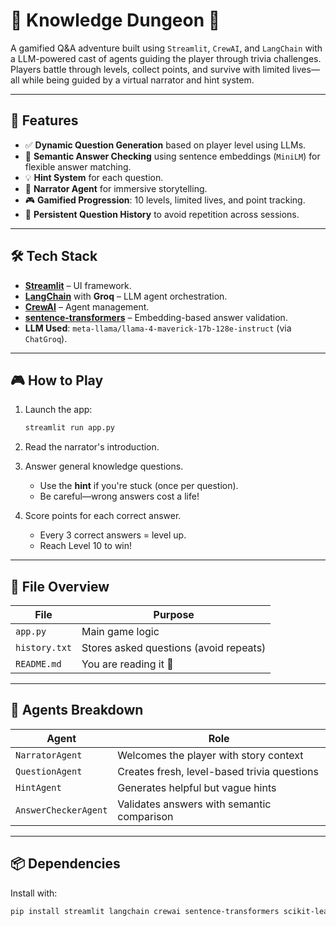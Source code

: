 # 🏰 Knowledge Dungeon 🏰

A gamified Q&A adventure built using `Streamlit`, `CrewAI`, and `LangChain` with a LLM-powered cast of agents guiding the player through trivia challenges. Players battle through levels, collect points, and survive with limited lives—all while being guided by a virtual narrator and hint system.

---

## 🚀 Features

- ✅ **Dynamic Question Generation** based on player level using LLMs.
- 🧠 **Semantic Answer Checking** using sentence embeddings (`MiniLM`) for flexible answer matching.
- 💡 **Hint System** for each question.
- 📜 **Narrator Agent** for immersive storytelling.
- 🎮 **Gamified Progression**: 10 levels, limited lives, and point tracking.
- 💾 **Persistent Question History** to avoid repetition across sessions.

---

## 🛠️ Tech Stack

- **[Streamlit](https://streamlit.io/)** – UI framework.
- **[LangChain](https://www.langchain.com/)** with **Groq** – LLM agent orchestration.
- **[CrewAI](https://github.com/joaomdmoura/crewai)** – Agent management.
- **[sentence-transformers](https://www.sbert.net/)** – Embedding-based answer validation.
- **LLM Used**: `meta-llama/llama-4-maverick-17b-128e-instruct` (via `ChatGroq`).

---

## 🎮 How to Play

1. Launch the app:
    ```bash
    streamlit run app.py
    ```

2. Read the narrator's introduction.

3. Answer general knowledge questions.
   - Use the **hint** if you're stuck (once per question).
   - Be careful—wrong answers cost a life!

4. Score points for each correct answer.
   - Every 3 correct answers = level up.
   - Reach Level 10 to win!

---

## 📁 File Overview

| File          | Purpose                              |
|---------------|--------------------------------------|
| `app.py`      | Main game logic                      |
| `history.txt` | Stores asked questions (avoid repeats) |
| `README.md`   | You are reading it 🙂                 |

---

## 🧠 Agents Breakdown

| Agent             | Role                                            |
|-------------------|-------------------------------------------------|
| `NarratorAgent`   | Welcomes the player with story context         |
| `QuestionAgent`   | Creates fresh, level-based trivia questions    |
| `HintAgent`       | Generates helpful but vague hints              |
| `AnswerCheckerAgent` | Validates answers with semantic comparison |

---

## 📦 Dependencies

Install with:

```bash
pip install streamlit langchain crewai sentence-transformers scikit-learn
